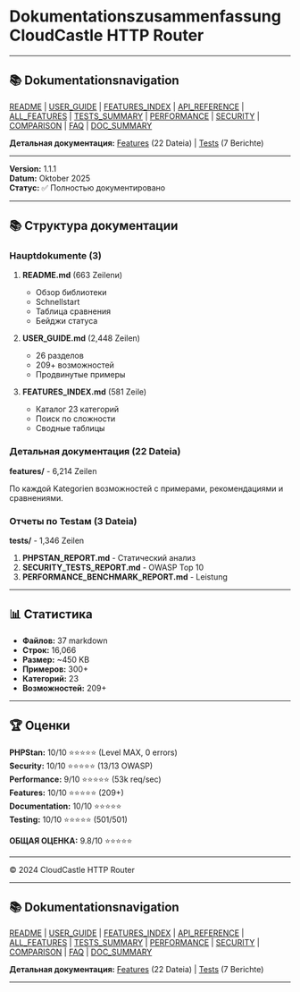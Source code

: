 # Dokumentationszusammenfassung CloudCastle HTTP Router

---

## 📚 Dokumentationsnavigation

[README](../../README.md) | [USER_GUIDE](USER_GUIDE.md) | [FEATURES_INDEX](FEATURES_INDEX.md) | [API_REFERENCE](API_REFERENCE.md) | [ALL_FEATURES](ALL_FEATURES.md) | [TESTS_SUMMARY](TESTS_SUMMARY.md) | [PERFORMANCE](PERFORMANCE_ANALYSIS.md) | [SECURITY](SECURITY_REPORT.md) | [COMPARISON](COMPARISON.md) | [FAQ](FAQ.md) | [DOC_SUMMARY](DOCUMENTATION_SUMMARY.md)

**Детальная документация:** [Features](features/) (22 Dateiа) | [Tests](tests/) (7 Berichte)

---


**Version:** 1.1.1  
**Datum:** Oktober 2025  
**Статус:** ✅ Полностью документировано

---

## 📚 Структура документации

### Hauptdokumente (3)

1. **README.md** (663 Zeilenи)
   - Обзор библиотеки
   - Schnellstart
   - Таблица сравнения
   - Бейджи статуса

2. **USER_GUIDE.md** (2,448 Zeilen)
   - 26 разделов
   - 209+ возможностей
   - Продвинутые примеры

3. **FEATURES_INDEX.md** (581 Zeile)
   - Каталог 23 категорий
   - Поиск по сложности
   - Сводные таблицы

### Детальная документация (22 Dateiа)

**features/** - 6,214 Zeilen

По каждой Kategorien возможностей с примерами, рекомендациями и сравнениями.

### Отчеты по Testам (3 Dateiа)

**tests/** - 1,346 Zeilen

1. **PHPSTAN_REPORT.md** - Статический анализ
2. **SECURITY_TESTS_REPORT.md** - OWASP Top 10
3. **PERFORMANCE_BENCHMARK_REPORT.md** - Leistung

---

## 📊 Статистика

- **Файлов:** 37 markdown
- **Строк:** 16,066
- **Размер:** ~450 KB
- **Примеров:** 300+
- **Категорий:** 23
- **Возможностей:** 209+

---

## 🏆 Оценки

**PHPStan:** 10/10 ⭐⭐⭐⭐⭐ (Level MAX, 0 errors)  
**Security:** 10/10 ⭐⭐⭐⭐⭐ (13/13 OWASP)  
**Performance:** 9/10 ⭐⭐⭐⭐⭐ (53k req/sec)  
**Features:** 10/10 ⭐⭐⭐⭐⭐ (209+)  
**Documentation:** 10/10 ⭐⭐⭐⭐⭐  
**Testing:** 10/10 ⭐⭐⭐⭐⭐ (501/501)

**ОБЩАЯ ОЦЕНКА:** 9.8/10 ⭐⭐⭐⭐⭐

---

© 2024 CloudCastle HTTP Router


---

## 📚 Dokumentationsnavigation

[README](../../README.md) | [USER_GUIDE](USER_GUIDE.md) | [FEATURES_INDEX](FEATURES_INDEX.md) | [API_REFERENCE](API_REFERENCE.md) | [ALL_FEATURES](ALL_FEATURES.md) | [TESTS_SUMMARY](TESTS_SUMMARY.md) | [PERFORMANCE](PERFORMANCE_ANALYSIS.md) | [SECURITY](SECURITY_REPORT.md) | [COMPARISON](COMPARISON.md) | [FAQ](FAQ.md) | [DOC_SUMMARY](DOCUMENTATION_SUMMARY.md)

**Детальная документация:** [Features](features/) (22 Dateiа) | [Tests](tests/) (7 Berichte)

---

